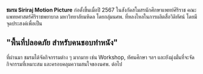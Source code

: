**ชมรม Siriraj Motion Picture** ก่อตั้งขึ้นเมื่อปี 2567 ในสังกัดสโมสรนักศึกษาแพทย์ศิริราช คณะแพทยศาสตร์ศิริราชพยาบาล มหาวิทยาลัยมหิดล โดยกลุ่มนศพ. ที่หลงไหลในการผลิตสื่อวิดิทัศน์ โดยมีจุดประสงค์เพื่อเป็น
## "พื้นที่ปลอดภัย สำหรับคนชอบทำหนัง"

ที่ผ่านมา ชมรมได้จัดกิจกรรมต่าง ๆ มากมาย เช่น Workshop, ทัศนศึกษา ฯลฯ และยังมุ่งมั่นที่จะจัดกิจกรรมที่เหมาะสม และครอบคลุมความสนใจของนศพ. ต่อไป